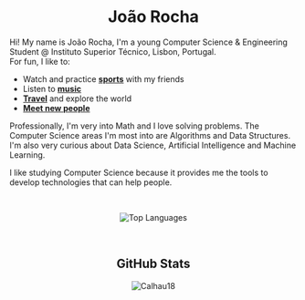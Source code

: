 <div align="center">

# João Rocha

<div align="left">

Hi! My name is João Rocha, I'm a young Computer Science & Engineering Student @ Instituto Superior Técnico, Lisbon, Portugal.  
For fun, I like to:
- Watch and practice [**sports**](color:green) with my friends
- Listen to [**music**](color:orange)
- [**Travel**](color:yellow) and explore the world
- [**Meet new people**](color:blue)

Professionally, I'm very into Math and I love solving problems. The Computer Science areas I'm most into are Algorithms and Data Structures. I'm also very curious about Data Science, Artificial Intelligence and Machine Learning. 

I like studying Computer Science because it provides me the tools to develop technologies that can help people.

<div align="center">

<br>

![Top Languages](https://github-readme-stats.vercel.app/api/top-langs/?username=Calhau18&layout=compact&theme=dark&langs_count=6)

<br>

## GitHub Stats

<p align="center"><img src="https://github-readme-streak-stats.herokuapp.com/?user=Calhau18&theme=dark" alt="Calhau18"/></p>

